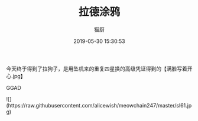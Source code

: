 ﻿---
layout: post
title: 拉德涂鸦
date: 2019-05-30 15:30:53
updated: 2019-05-30 15:30:53
comments: true
categories: [Photo]
tags: [明日方舟, 拉德，拉普兰德，德克萨斯]
author: "猫厨"
description: ""
toc: true
---
今天终于得到了拉狗子，是用坠机来的重复四星换的高级凭证得到的【满脸写着开心.jpg】
<p>GGAD</p> 
![](https://raw.githubusercontent.com/alicewish/meowchain247/master/sl61.jpg)


